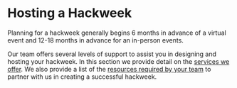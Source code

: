 # Hosting a Hackweek

Planning for a hackweek generally begins 6 months in advance of a virtual event and 12-18 months in advance for an in-person events.

Our team offers several levels of support to assist you in designing and hosting your hackweek. In this section we provide detail on the [services we offer](services.md). We also provide a list of the [resources required by your team](expectations.md) to partner with us in creating a successful hackweek.  
